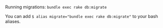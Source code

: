 Running migrations: `bundle exec rake db:migrate`

You can add `$ alias migrate="bundle exec rake db:migrate"` to your
bash aliases.
